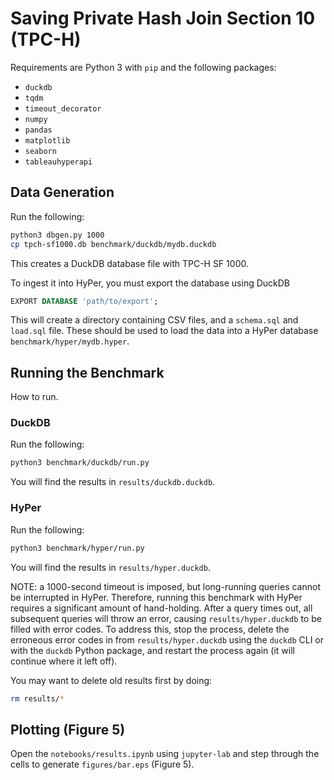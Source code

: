 # Saving Private Hash Join Section 10 (TPC-H)
Requirements are Python 3 with `pip` and the following packages:
 * `duckdb`
 * `tqdm`
 * `timeout_decorator`
 * `numpy`
 * `pandas`
 * `matplotlib`
 * `seaborn`
 * `tableauhyperapi`

## Data Generation
Run the following:
```sh
python3 dbgen.py 1000
cp tpch-sf1000.db benchmark/duckdb/mydb.duckdb
```
This creates a DuckDB database file with TPC-H SF 1000.

To ingest it into HyPer, you must export the database using DuckDB
```sql
EXPORT DATABASE 'path/to/export';
```
This will create a directory containing CSV files, and a `schema.sql` and `load.sql` file.
These should be used to load the data into a HyPer database `benchmark/hyper/mydb.hyper`.

## Running the Benchmark
How to run.

### DuckDB
Run the following:
```sh
python3 benchmark/duckdb/run.py
```
You will find the results in `results/duckdb.duckdb`.

### HyPer
Run the following:
```sh
python3 benchmark/hyper/run.py
```
You will find the results in `results/hyper.duckdb`.

NOTE: a 1000-second timeout is imposed, but long-running queries cannot be interrupted in HyPer.
Therefore, running this benchmark with HyPer requires a significant amount of hand-holding.
After a query times out, all subsequent queries will throw an error, causing `results/hyper.duckdb` to be filled with error codes.
To address this, stop the process, delete the erroneous error codes in from `results/hyper.duckdb` using the `duckdb` CLI or with the `duckdb` Python package, and restart the process again (it will continue where it left off).

You may want to delete old results first by doing:
```sh
rm results/*
```

## Plotting (Figure 5)
Open the `notebooks/results.ipynb` using `jupyter-lab` and step through the cells to generate `figures/bar.eps` (Figure 5).
